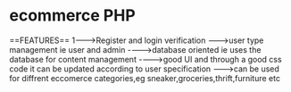 # ecommerce PHP 
==FEATURES==
1--->Register and login verification
--->user type management ie user and admin
---->database oriented ie uses the database for content management
---->good UI and through a good css code it can be updated according to user specification
--->can be used for diffrent eccomerce categories,eg sneaker,groceries,thrift,furniture etc

